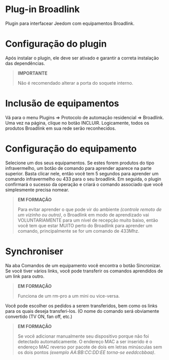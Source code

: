 # Plug-in Broadlink

Plugin para interfacear Jeedom com equipamentos Broadlink.

# Configuração do plugin

Após instalar o plugin, ele deve ser ativado e garantir a correta instalação das dependências.

>**IMPORTANTE**
>
>Não é recomendado alterar a porta do soquete interno.

# Inclusão de equipamentos

Vá para o menu Plugins => Protocolo de automação residencial => Broadlink. Uma vez na página, clique no botão INCLUIR. Logicamente, todos os produtos Broadlink em sua rede serão reconhecidos.

# Configuração do equipamento

Selecione um dos seus equipamentos. Se estes forem produtos do tipo infravermelho, um botão de comando para aprender aparece na parte superior. Basta clicar nele, então você tem 5 segundos para aprender um comando infravermelho ou 433 para o seu broadlink. Em seguida, o plugin confirmará o sucesso da operação e criará o comando associado que você simplesmente precisa nomear.

>**EM FORMAÇÃO**
>
>Para evitar aprender o que pode vir do ambiente *(controle remoto de um vizinho ou outro)*, o Broadlink em modo de aprendizado vai VOLUNTARIAMENTE para um nível de recepção muito baixo, então você tem que estar MUITO perto do Broadlink para aprender um comando, principalmente se for um comando de 433Mhz.

# Synchroniser

Na aba Comandos de um equipamento você encontra o botão Sincronizar. Se você tiver vários links, você pode transferir os comandos aprendidos de um link para outro.

>**EM FORMAÇÃO**
>
>Funciona de um rm-pro a um mini ou vice-versa.

Você pode escolher os pedidos a serem transferidos, bem como os links para os quais deseja transferi-los. (O nome do comando será obviamente convertido (TV ON, fan off, etc.)

>**EM FORMAÇÃO**
>
>Se você adicionar manualmente seu dispositivo porque não foi detectado automaticamente. O endereço MAC a ser inserido é o endereço MAC reverso por pacote de dois em letras minúsculas sem os dois pontos *(exemplo AA:BB:CC:DD:EE torna-se eeddccbbaa)*.
